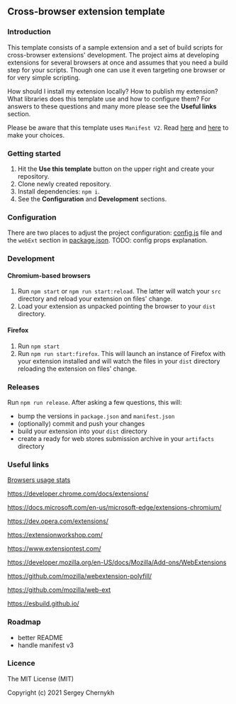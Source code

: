 ## Cross-browser extension template

### Introduction
This template consists of a sample extension and a set of build scripts for cross-browser extensions' development. The project aims at developing extensions for several browsers at once and assumes that you need a build step for your scripts. Though one can use it even targeting one browser or for very simple scripting.

How should I install my extension locally? How to publish my extension? What libraries does this template use and how to configure them? For answers to these questions and many more please see the **Useful links** section.

Please be aware that this template uses `Manifest V2`. Read [here](https://developer.chrome.com/docs/extensions/mv3/mv2-sunset/) and [here](https://blog.mozilla.org/addons/2021/05/27/manifest-v3-update/) to make your choices.

### Getting started
1. Hit the **Use this template** button on the upper right and create your repository.
2. Clone newly created repository.
3. Install dependencies: `npm i`.
4. See the **Configuration** and **Development** sections.

### Configuration
There are two places to adjust the project configuration: [config.js](config.js) file and the `webExt` section in [package.json](package.json). TODO: config props explanation.

### Development
 
#### Chromium-based browsers
1. Run `npm start` or `npm run start:reload`. The latter will watch your `src` directory and reload your extension on files' change.
2. Load your extension as unpacked pointing the browser to your `dist` directory.

#### Firefox
1. Run `npm start`
2. Run `npm run start:firefox`. This will launch an instance of Firefox with your extension installed and will watch the files in your `dist` directory reloading the extension on files' change.

### Releases
Run `npm run release`. After asking a few questions, this will:
- bump the versions in `package.json` and `manifest.json`
- (optionally) commit and push your changes
- build your extension into your `dist` directory
- create a ready for web stores submission archive in your `artifacts` directory

### Useful links

[Browsers usage stats](https://gs.statcounter.com/browser-market-share/desktop/worldwide/)

https://developer.chrome.com/docs/extensions/

https://docs.microsoft.com/en-us/microsoft-edge/extensions-chromium/

https://dev.opera.com/extensions/

https://extensionworkshop.com/

https://www.extensiontest.com/

https://developer.mozilla.org/en-US/docs/Mozilla/Add-ons/WebExtensions

https://github.com/mozilla/webextension-polyfill/

https://github.com/mozilla/web-ext

https://esbuild.github.io/


### Roadmap
- better README
- handle manifest v3

### Licence
The MIT License (MIT)

Copyright (c) 2021 Sergey Chernykh



